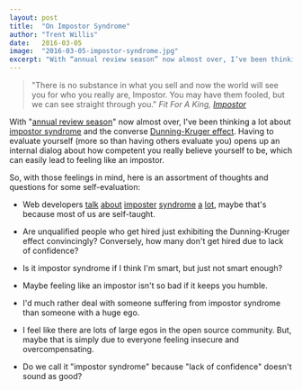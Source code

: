 ```yaml
---
layout: post
title:  "On Impostor Syndrome"
author: "Trent Willis"
date:   2016-03-05
image:  "2016-03-05-impostor-syndrome.jpg"
excerpt: "With “annual review season” now almost over, I’ve been thinking a lot about impostor syndrome and the converse Dunning-Kruger effect. Having to evaluate yourself (more so than having others evaluate you) opens up an internal dialog about how competent you really believe yourself to be, which can easily lead to feeling like an impostor."
---
```


> "There is no substance in what you sell and now the world will see you for who you really are, Impostor. You may have them fooled, but we can see straight through you."
> <cite>Fit For A King, [_Impostor_](https://youtu.be/eCEz--A13oQ)</cite>

With "[annual review season](http://www.npr.org/2014/10/28/358636126/behold-the-entrenched-and-reviled-annual-review)" now almost over, I've been thinking a lot about [impostor syndrome](https://en.wikipedia.org/wiki/Impostor_syndrome) and the converse [Dunning-Kruger effect](https://en.wikipedia.org/wiki/Dunning%E2%80%93Kruger_effect). Having to evaluate yourself (more so than having others evaluate you) opens up an internal dialog about how competent you really believe yourself to be, which can easily lead to feeling like an impostor.

So, with those feelings in mind, here is an assortment of thoughts and questions for some self-evaluation:

* Web developers [talk](https://davidwalsh.name/impostor-syndrome) [about](http://ryanscowles.com/2013/04/web-developers-and-the-impostor-syndrome/) [imposter](https://medium.com/@aliciatweet/overcoming-impostor-syndrome-bdae04e46ec5#.kd5wvee3v) [syndrome](http://www.hanselman.com/blog/ImAPhonyAreYou.aspx) [a](http://www.sitepoint.com/recognizing-dealing-impostor-syndrome/) [lot](https://medium.com/@sugarpirate/my-2014-in-review-or-how-i-beat-impostor-syndrome-98e811d0ada2#.tdcuw66lo), maybe that's because most of us are self-taught.

* Are unqualified people who get hired just exhibiting the Dunning-Kruger effect convincingly? Conversely, how many don't get hired due to lack of confidence?

* Is it impostor syndrome if I think I'm smart, but just not smart enough?


* Maybe feeling like an impostor isn't so bad if it keeps you humble.

* I'd much rather deal with someone suffering from impostor syndrome than someone with a huge ego.

* I feel like there are lots of large egos in the open source community. But, maybe that is simply due to everyone feeling insecure and overcompensating.

* Do we call it "impostor syndrome" because "lack of confidence" doesn't sound as good?
